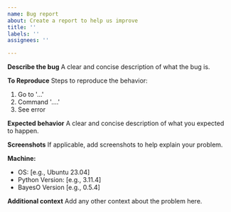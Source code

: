 ```yaml
---
name: Bug report
about: Create a report to help us improve
title: ''
labels: ''
assignees: ''

---
```


**Describe the bug**
A clear and concise description of what the bug is.

**To Reproduce**
Steps to reproduce the behavior:
1. Go to '...'
2. Command '....'
3. See error

**Expected behavior**
A clear and concise description of what you expected to happen.

**Screenshots**
If applicable, add screenshots to help explain your problem.

**Machine:**
 - OS: [e.g., Ubuntu 23.04]
 - Python Version: [e.g., 3.11.4]
 - BayesO Version [e.g., 0.5.4]

**Additional context**
Add any other context about the problem here.
